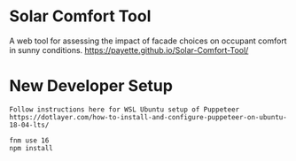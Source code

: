# Solar Comfort Tool
A web tool for assessing the impact of facade choices on occupant comfort in sunny conditions. <https://payette.github.io/Solar-Comfort-Tool/>

# New Developer Setup

    Follow instructions here for WSL Ubuntu setup of Puppeteer
    https://dotlayer.com/how-to-install-and-configure-puppeteer-on-ubuntu-18-04-lts/

    fnm use 16
    npm install



